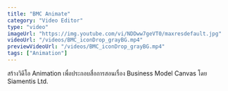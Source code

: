 ```yaml
---
title: "BMC Animate"
category: "Video Editor"
type: "video"
imageUrl: "https://img.youtube.com/vi/NDDww7geVT0/maxresdefault.jpg"
videoUrl: "/videos/BMC_iconDrop_grayBG.mp4"
previewVideoUrl: "/videos/BMC_iconDrop_grayBG.mp4"
tags: ["Animation"]
---
```


สร้างวิดีโอ Animation เพื่อประกอบสื่อการสอนเรื่อง Business Model Canvas โดย Siamentis Ltd.
